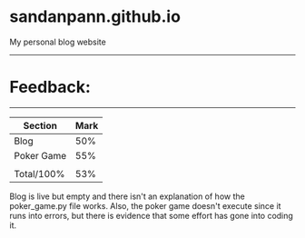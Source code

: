 # sandanpann.github.io
My personal blog website

------------------------------------------------------------------------------------------------
# Feedback: 
------------------------------------------------------------------------------------------------

| Section | Mark | 
|---|---| 
| Blog | 50% | 
| Poker Game | 55% |
||| 
| Total/100% | 53% | 

Blog is live but empty and there isn't an explanation of how the poker_game.py file works. Also, the poker game doesn't execute since it runs into errors, but there is evidence that some effort has gone into coding it.

